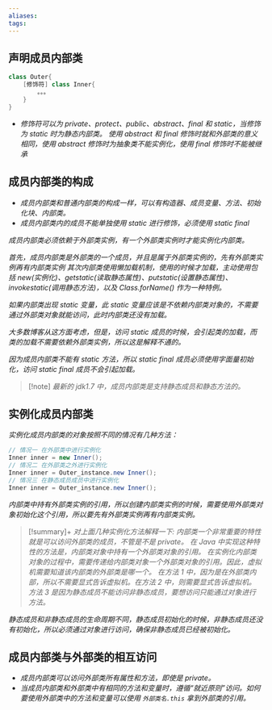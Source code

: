 ```yaml
---
aliases: 
tags: 
---
```


## 声明成员内部类

```java
class Outer{
	[修饰符] class Inner{
		。。。
	}
}
```

+ _修饰符可以为 private、protect、public、abstract、final 和 static，当修饰为 static 时为静态内部类。_
	*使用 abstract 和 final 修饰时就和外部类的意义相同，使用 abstract 修饰时为抽象类不能实例化，使用 final 修饰时不能被继承*

## 成员内部类的构成

+ _成员内部类和普通内部类的构成一样，可以有构造器、成员变量、方法、初始化块、内部类。_
+ _成员内部类内的成员不能单独使用 static 进行修饰，必须使用 static final_

*成员内部类必须依赖于外部类实例，有一个外部类实例时才能实例化内部类。*

*首先，成员内部类是外部类的一个成员，并且是属于外部类实例的，先有外部类实例再有内部类实例*
*其次内部类使用懒加载机制，使用的时候才加载，主动使用包括 new(实例化)、getstatic(读取静态属性)、putstatic(设置静态属性)、invokestatic(调用静态方法)，以及 Class.forName() 作为一种特例。*

*如果内部类出现 static 变量，此 static 变量应该是不依赖内部类对象的，不需要通过外部类对象就能访问，此时内部类还没有加载。*

*大多数博客从这方面考虑，但是，访问 static 成员的时候，会引起类的加载，而类的加载不需要依赖外部类实例，所以这是解释不通的。*

*因为成员内部类不能有 static 方法，所以 static final 成员必须使用字面量初始化，访问 static final 成员不会引起加载。*

> [!note] *最新的 jdk1.7 中，成员内部类是支持静态成员和静态方法的。*

## 实例化成员内部类

_实例化成员内部类的对象按照不同的情况有几种方法：_

```java
// 情况一 在外部类中进行实例化
Inner inner = new Inner();
// 情况二 在外部类之外进行实例化 
Inner inner = Outer_instance.new Inner();
// 情况三 在静态成员成员中进行实例化
Inner inner = Outer_instance.new Inner();
```

*内部类中持有外部类实例的引用，所以创建内部类实例的时候，需要使用外部类对象初始化这个引用，所以要先有外部类实例再有内部类实例。*

> [!summary]+ _对上面几种实例化方法解释一下:_
> _内部类一个非常重要的特性就是可以访问外部类的成员，不管是不是 private。_
> _在 Java 中实现这种特性的方法是，内部类对象中持有一个外部类对象的引用。_
> _在实例化内部类对象的过程中，需要传递给内部类对象一个外部类对象的引用。因此，虚拟机需要知道该内部类的外部类是哪一个。_
> _在方法 1 中，因为是在外部类内部，所以不需要显式告诉虚拟机。在方法 2 中，则需要显式告诉虚拟机。方法 3 是因为静态成员不能访问非静态成员，要想访问只能通过对象进行方法。_

*静态成员和非静态成员的生命周期不同，静态成员初始化的时候，非静态成员还没有初始化，所以必须通过对象进行访问，确保非静态成员已经被初始化。*

## 成员内部类与外部类的相互访问

+ *成员内部类可以访问外部类所有属性和方法，即使是 private。*
+ _当成员内部类和外部类中有相同的方法和变量时，遵循“就近原则”访问。如何要使用外部类中的方法和变量可以使用 `外部类名.this` 拿到外部类的引用。_
